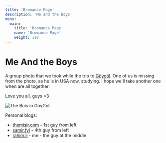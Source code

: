 ```yaml
---
title: 'Bromance Page'
description: 'Me and the boys'
menu:
  main:
    title: 'Bromance Page'
    name: 'Bromance Page'
    weight: 110
---
```


# Me And the Boys

A group photo that we took while the trip to [Göygöl](https://en.wikipedia.org/wiki/G%C3%B6yg%C3%B6l_(lake)). One of us is missing from the photo, as he is in USA now, studying. I hope we'll take another one when are all together.

Love you all, guys <3

![The Bois in GoyGol](https://files.rahim.li/blog/TheBoisGoyGol.jpg "Lovely people")

Personal blogs:

- [themisir.com](https://themisir.com) - 1st guy from left
- [samir.fyi](https://samir.fyi) - 4th guy from left
- [rahim.li](https://www.rahim.li) - me - the guy at the middle
